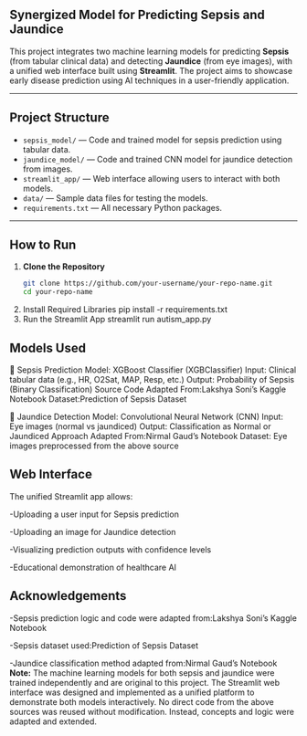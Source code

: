 ## Synergized Model for Predicting Sepsis and Jaundice

This project integrates two machine learning models for predicting **Sepsis** (from tabular clinical data) and detecting **Jaundice** (from eye images), with a unified web interface built using **Streamlit**. The project aims to showcase early disease prediction using AI techniques in a user-friendly application.

---

## Project Structure

- `sepsis_model/` — Code and trained model for sepsis prediction using tabular data.
- `jaundice_model/` — Code and trained CNN model for jaundice detection from images.
- `streamlit_app/` — Web interface allowing users to interact with both models.
- `data/` — Sample data files for testing the models.
- `requirements.txt` — All necessary Python packages.

---

## How to Run
1. **Clone the Repository**
   ```bash
   git clone https://github.com/your-username/your-repo-name.git
   cd your-repo-name
2. Install Required Libraries pip install -r requirements.txt
3. Run the Streamlit App streamlit run autism_app.py

## Models Used
🔹 Sepsis Prediction
Model: XGBoost Classifier (XGBClassifier)
Input: Clinical tabular data (e.g., HR, O2Sat, MAP, Resp, etc.)
Output: Probability of Sepsis (Binary Classification)
Source Code Adapted From:Lakshya Soni’s Kaggle Notebook
Dataset:Prediction of Sepsis Dataset

🔹 Jaundice Detection
Model: Convolutional Neural Network (CNN)
Input: Eye images (normal vs jaundiced)
Output: Classification as Normal or Jaundiced
Approach Adapted From:Nirmal Gaud’s Notebook
Dataset: Eye images preprocessed from the above source

## Web Interface
The unified Streamlit app allows:

-Uploading a user input for Sepsis prediction

-Uploading an image for Jaundice detection

-Visualizing prediction outputs with confidence levels

-Educational demonstration of healthcare AI

## Acknowledgements
-Sepsis prediction logic and code were adapted from:Lakshya Soni’s Kaggle Notebook

-Sepsis dataset used:Prediction of Sepsis Dataset

-Jaundice classification method adapted from:Nirmal Gaud’s Notebook
**Note:** The machine learning models for both sepsis and jaundice were trained independently and are original to this project.
The Streamlit web interface was designed and implemented as a unified platform to demonstrate both models interactively.
No direct code from the above sources was reused without modification. Instead, concepts and logic were adapted and extended.


